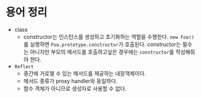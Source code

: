 # 용어 정리

- class
  - constructor는 인스턴스를 생성하고 초기화하는 역할을 수행한다. `new Foo()`를 실행하면 `Foo.prototype.constructor`가 호출된다. constructor는 필수는 아니지만 부모의 메서드를 호출하고싶은 경우에는 `constructor`를 작성해줘야 한다.
- `Reflect`
  - 중간에 가로챌 수 있는 메서드를 제공하는 내장객체이다.
  - 메서드 종류가 proxy handler와 동일하다.
  - 함수 객체가 아니므로 생성자로 사용할 수 없다.